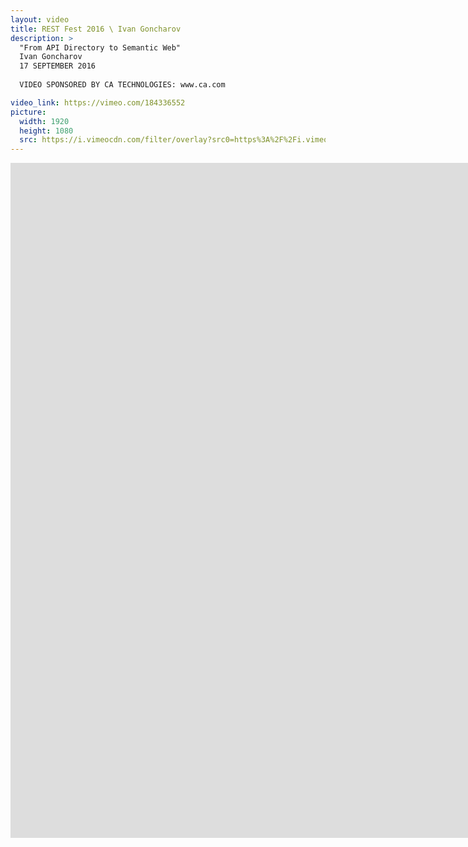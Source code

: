 ```yaml
---
layout: video
title: REST Fest 2016 \ Ivan Goncharov
description: >
  "From API Directory to Semantic Web"
  Ivan Goncharov
  17 SEPTEMBER 2016
  
  VIDEO SPONSORED BY CA TECHNOLOGIES: www.ca.com

video_link: https://vimeo.com/184336552
picture:
  width: 1920
  height: 1080
  src: https://i.vimeocdn.com/filter/overlay?src0=https%3A%2F%2Fi.vimeocdn.com%2Fvideo%2F593750570_1920x1080.jpg&src1=http%3A%2F%2Ff.vimeocdn.com%2Fp%2Fimages%2Fcrawler_play.png
---
```

<iframe src="https://player.vimeo.com/video/184336552?title=0&byline=0&portrait=0&badge=0&autopause=0&player_id=0" width="1920" height="1080" frameborder="0" title="REST Fest 2016 \ Ivan Goncharov" webkitallowfullscreen mozallowfullscreen allowfullscreen></iframe>